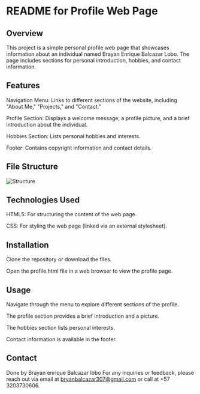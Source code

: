 # README for Profile Web Page

## Overview

This project is a simple personal profile web page that showcases information about an individual named Brayan Enrique Balcazar Lobo. The page includes sections for personal introduction, hobbies, and contact information.

## Features

Navigation Menu: Links to different sections of the website, including "About Me," "Projects," and "Contact."

Profile Section: Displays a welcome message, a profile picture, and a brief introduction about the individual.

Hobbies Section: Lists personal hobbies and interests.

Footer: Contains copyright information and contact details.

## File Structure

![Structure](https://github.com/user-attachments/assets/66724711-16d9-459b-b66a-cefb2a7e2df2)


## Technologies Used

HTML5: For structuring the content of the web page.

CSS: For styling the web page (linked via an external stylesheet).

## Installation

Clone the repository or download the files.

Open the profile.html file in a web browser to view the profile page.

## Usage

Navigate through the menu to explore different sections of the profile.

The profile section provides a brief introduction and a picture.

The hobbies section lists personal interests.

Contact information is available in the footer.

## Contact

Done by Brayan enrique Balcazar lobo For any inquiries or feedback, please reach out via email at bryanbalcazar307@gmail.com or call at +57 3203730606.
